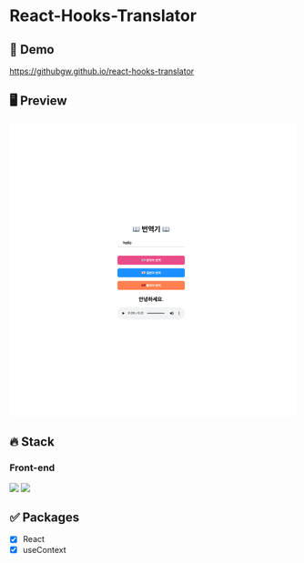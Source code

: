 # React-Hooks-Translator

## 🔗 Demo

https://githubgw.github.io/react-hooks-translator

## 🖥 Preview

<img src="./previews/preview1.png" />

## 🔥 Stack

### Front-end

<img height="30" src="https://img.shields.io/badge/React-black?style=for-the-badge&logo=React&logoColor=#61DAFB"/> <img height="30" src="https://img.shields.io/badge/Javascript-black?style=for-the-badge&logo=Javascript&logoColor=F7DF1E"/>

## ✅ Packages

- [x] React
- [x] useContext
